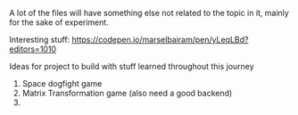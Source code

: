 A lot of the files will have something else not related to the topic in it, mainly for the sake of experiment.

Interesting stuff:
https://codepen.io/marselbairam/pen/yLeqLBd?editors=1010

Ideas for project to build with stuff learned throughout this journey

1. Space dogfight game
2. Matrix Transformation game (also need a good backend)
3.
